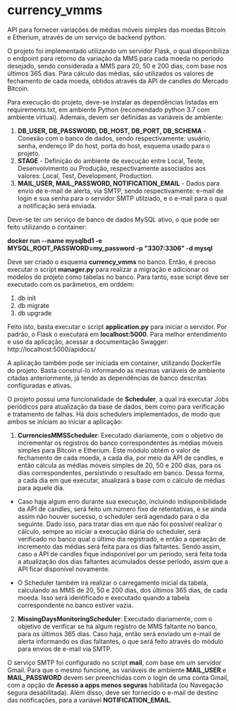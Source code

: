 # currency_vmms
API para fornecer variações de médias móveis simples das moedas Bitcoin e Etherium, através de um serviço de backend python. 

O projeto foi implementado utilizando um servidor Flask, o qual disponibiliza o endpoint para retorno da variação da MMS para cada moeda no período desejado, sendo considerada a MMS para 20, 50 e 200 dias, com base nos últimos 365 dias. Para cálculo das médias, são utilizados os valores de fechamento de cada moeda, obtidos através da API de candles do Mercado Bitcoin.

Para execução do projeto, deve-se instalar as dependências listadas em requirements.txt, em ambiente Python (recomendado python 3.7 com ambiente virtual). Ademais, devem ser definidas as variáveis de ambiente:

1. **DB_USER, DB_PASSWORD, DB_HOST, DB_PORT, DB_SCHEMA** - Conexão com o banco de dados, sendo respectivamente: usuário, senha, endereço IP do host, porta do host, esquema usado para o projeto.
2. **STAGE** - Definição do ambiente de execução entre Local, Teste, Desenvolvimento ou Produção, respectivamente associados aos valores: Local, Test, Development, Production.
3. **MAIL_USER, MAIL_PASSWORD, NOTIFICATION_EMAIL** - Dados para envio de e-mail de alerta, via SMTP, sendo respectivamente: e-mail de login e sua senha para o servidor SMTP utilziado, e o e-mail para o qual a notificação será enviada.

Deve-se ter um serviço de banco de dados MySQL ativo, o que pode ser feito utilizando o container:

**docker run --name mysqlbd1 -e MYSQL_ROOT_PASSWORD=my_password -p "3307:3306" -d mysql**

Deve ser criado o esquema **currency_vmms** no banco. Então, é preciso executar o script **manager.py** para realizar a migração e adicionar os modelos do projeto como tabelas no banco. Para tanto, esse script deve ser executado com os parâmetros, em orddem:

1. db init
2. db migrate
3. db upgrade

Feito isto, basta executar o script **application.py** para iniciar o servidor. Por padrão, o Flask o executará em **localhost:5000**. Para melhor entendimento e uso da aplicação, acessar a documentação Swagger: http://localhost:5000/apidocs/

A aplicação também pode ser iniciada em container, utilizando Dockerfile do projeto. Basta construí-lo informando as mesmas variáveis de ambiente citadas anteriormente, já tendo as dependências de banco descritas configuradas e ativas.

O projeto possui uma funcionalidade de **Scheduler**, a qual irá executar Jobs periódicos para atualização da base de dados, bem como para verificação e tratamento de falhas. Há dois schedulers implementados, de modo que ambos se iniciam ao iniciar a aplicação:

1. **CurrenciesMMSScheduler**: Executado diariamente, com o objetivo de incrementar os registros do banco correspondentes às médias móveis simples para Bitcoin e Etherium. Este módulo obtém o valor de fechamento de cada moeda, a cada dia, por meio da API de candles, e então cálcula as médias móveis simples de 20, 50 e 200 dias, para os dias correspondentes, persistindo o resultado em banco. Dessa forma, a cada dia em que executar, atualizará a base com o cálculo de médias para aquele dia. 

* Caso haja algum erro durante sua execução, incluindo indisponibilidade da API de candles, será feito um número fixo de retentativas, e se ainda assim não houver sucesso, o scheduler será agendado para o dia seguinte. Dado isso, para tratar dias em que não foi possível realizar o cálculo, sempre ao iniciar a execução diária do scheduler, será verificado no banco qual o último dia registrado, e então a operação de incremento das médias será feita para os dias faltantes. Sendo assim, caso a API de candles fique indisponível por um período, será feita toda a atualização dos dias faltantes acumulados desse período, assim que a API ficar disponível novamente. 

* O Scheduler também irá realizar o carregamento inicial da tabela, calculando as MMS de 20, 50 e 200 dias, dos últimos 365 dias, de cada moeda. Isso será identificado e executado quando a tabela correspondente no banco estiver vazia.

2. **MissingDaysMonitoringScheduler**: Executado diariamente, com o objetivo de verificar se há algum registro de MMS faltante no banco, para os últimos 365 dias. Caso haja, então será enviado um e-mail de alerta informando os dias faltantes, o que será feito através do módulo para envios de e-mail via SMTP. 
 
O serviço SMTP foi configurado no script **mail**, com base em um servidor Gmail. Para que o mesmo funcione, as variáveis de ambiente **MAIL_USER** e **MAIL_PASSWORD** devem ser preenchidas com o login de uma conta Gmail, com a opção de **Acesso a apps menos seguras** habilitada (ou Navegação segura desabilitada). Além disso, deve ser fornecido o e-mail de destino das notificações, para a variável **NOTIFICATION_EMAIL**.
